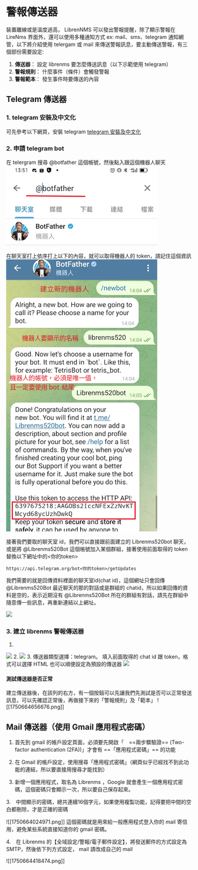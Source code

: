 # 警報傳送器

裝置離線或是溫度過高， LibrenNMS 可以發出警報提醒，除了顯示警報在 LireNms 界面外，還可以使用多種通知方式 ex: mail、sms、telegram 通知網管，以下將介紹使用 telergam 或 mail 來傳送警報訊息，要主動傳送警報，有三個部份需要設定:

1. **傳送器**： 設定 librenms 要怎麼傳送訊息（以下示範使用 telegram）
2. **警報規則**： 什麼事件（條件）會觸發警報
3. **警報範本**： 發生事件時要傳送的內容

## Telegram 傳送器

### 1. telegram 安裝及中文化
可先參考以下網頁，安裝 telegram [telegram 安裝及中文化](https://www.pkstep.com/archives/13832)

### 2. 申請 telegram bot

在 telergram 搜尋 @botfather 這個帳號，然後點入跟這個機器人聊天
![](2023-12-22-13-59-45.png)

在聊天室打上依序打上以下的內容，就可以取得機器人的 token，請記住這個資訊
![](2023-12-22-14-13-03.png)

接著我們要取的聊天室 id，我們可以直接跟前面建立的 Librenms520bot 聊天，或是將 @Librenms520Bot 這個帳號加入某個群組，接著使用前面取得的 token 替換以下網址中的<你的token>

```https://api.telegram.org/bot<你的token>/getUpdates```

我們需要的就是回傳資料裡面的聊天室id(chat id)，這個網址只會回傳 @Librenms520Bot 最近聊天的那的對話或是群組的 chatid，所以如果回傳的資料是空的，表示近期沒有 @Librenms520Bot 所在的群組有對話，請先在群組中隨意傳一些訊息，再重新連結以上網址。

![](2023-12-22-16-16-05.png)

### 3. 建立 librenms 警報傳送器
1. 
![](2023-12-22-16-17-52.png)
2. 
![](2023-12-22-16-18-40.png)
3. 傳送器類型選擇：telegram。 填入前面取得的 chat id 跟 token，格式可以選擇 HTML 也可以順便設定為預設的傳送器
![](2023-12-22-16-21-06.png)


#### 測試傳送器是否正常

建立傳送器後，在該列的右方，有一個按鈕可以先讓我們先測試是否可以正常發送訊息，可以先確認正常後，再做接下來的「警報規則」及「範本」
![[1750664656676.png]]


## Mail 傳送器（使用 Gmail 應用程式密碼）

1. 首先到 gmail 的帳戶設定頁面，必須要先開啟「　==兩步驟驗證==  (Two-factor authentication (2FA))」才會有 ==「應用程式密碼」== 的功能
2. 在 Gmail 的帳戶設定，使用搜尋「應用程式密碼」（網頁似乎已經找不到此功能的連結，所以要直接用搜尋才能找到）

3. 新增一個應用程式，取名為 Librenms ，Google 就會產生一個應用程式密碼，這個密碼只會顯示一次，所以要自己保存起來。

3.　中間顯示的密碼，總共連續16個字元，如果使用複製功能，記得要把中間的空白都刪除，才是正確的密碼

![[1750664024971.png]]
這個密碼就是用來給一般應用程式登入你的 mail 寄信用，避免某些系統直接知道你的 gmail 密碼。

4.　在 Librenms 的【全域設定/警報/電子郵件設定】，將發送郵件的方式設定為　SMTP，然後依下列方式設定， mail 請改成自己的 mail

![[1750664418474.png]]
